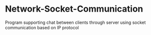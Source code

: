 # Network-Socket-Communication
Program supporting chat between clients through server using socket communication based on IP protocol

